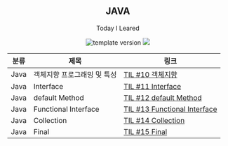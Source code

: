 <br/>
<p align="middle" >
</p>
<h2 align="middle">JAVA</h2>
<p align="middle">Today I Leared</p>
<p align="middle">
  <img src="https://img.shields.io/badge/version-1.0.0-blue?style=flat-square" alt="template version"/>
  <img src="https://img.shields.io/badge/language-md-md.svg?style=flat-square"/>
</p>

<p align="middle">
  <!-- <a href="#">☕ 블로그 링크</a> -->  
</p>


분류|제목|링크|
|---|---|---|
|Java|객체지향 프로그래밍 및 특성|[TIL #10 객체지향](https://velog.io/@eunseo2/TIL-10-%EA%B0%9D%EC%B2%B4%EC%A7%80%ED%96%A5-JAVA)|
|Java|Interface|[TIL #11 Interface](https://velog.io/@eunseo2/TIL-11-Interface-JAVA)|
|Java|default Method|[TIL #12 default Method](https://velog.io/@eunseo2/TIL-12-default-Method-JAVA)|
|Java|Functional Interface|[TIL #13 Functional Interface](https://velog.io/@eunseo2/TIL-13-Functional-Interface-JAVA)|
|Java|Collection|[TIL #14 Collection](https://velog.io/@eunseo2/TIL-14-Collection-JAVA)|
|Java|Final|[TIL #15 Final](https://velog.io/@eunseo2/TIL-15-Java-Final)|
